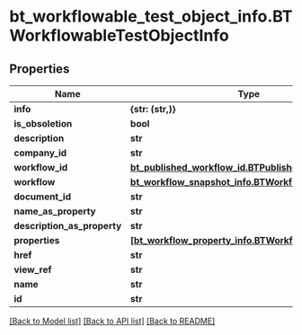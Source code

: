 # bt_workflowable_test_object_info.BTWorkflowableTestObjectInfo

## Properties
Name | Type | Description | Notes
------------ | ------------- | ------------- | -------------
**info** | **{str: (str,)}** |  | [optional] 
**is_obsoletion** | **bool** |  | [optional] 
**description** | **str** |  | [optional] 
**company_id** | **str** |  | [optional] 
**workflow_id** | [**bt_published_workflow_id.BTPublishedWorkflowId**](BTPublishedWorkflowId.md) |  | [optional] 
**workflow** | [**bt_workflow_snapshot_info.BTWorkflowSnapshotInfo**](BTWorkflowSnapshotInfo.md) |  | [optional] 
**document_id** | **str** |  | [optional] 
**name_as_property** | **str** |  | [optional] 
**description_as_property** | **str** |  | [optional] 
**properties** | [**[bt_workflow_property_info.BTWorkflowPropertyInfo]**](BTWorkflowPropertyInfo.md) |  | [optional] 
**href** | **str** |  | [optional] 
**view_ref** | **str** |  | [optional] 
**name** | **str** |  | [optional] 
**id** | **str** |  | [optional] 

[[Back to Model list]](../README.md#documentation-for-models) [[Back to API list]](../README.md#documentation-for-api-endpoints) [[Back to README]](../README.md)


